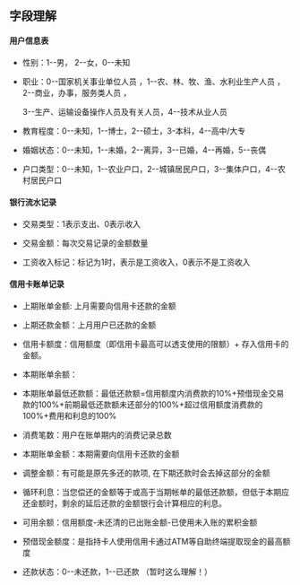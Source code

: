 ## 字段理解

#### 用户信息表

- 性别：1--男， 2--女，0--未知

- 职业：0--国家机关事业单位人员 ，1--农、林、牧、渔、水利业生产人员 ，2--商业，办事，服务类人员 ，

  3--生产、运输设备操作人员及有关人员，4--技术从业人员

- 教育程度：0--未知，1--博士，2--硕士，3-本科，4--高中/大专

- 婚姻状态：0--未知，1--未婚，2--离异，3--已婚，4--再婚，5--丧偶

- 户口类型：0--未知，1--农业户口，2--城镇居民户口，3--集体户口，4--农村居民户口

#### 银行流水记录

- 交易类型：1表示支出、0表示收入

- 交易金额：每次交易记录的金额数量

- 工资收入标记：标记为1时，表示是工资收入，0表示不是工资收入

#### 信用卡账单记录

- 上期账单金额: 上月需要向信用卡还款的金额

- 上期还款金额：上月用户已还款的金额

- 信用卡额度：信用额度（即信用卡最高可以透支使用的限额）+ 存入信用卡的金额。

- 本期账单余额：

- 本期账单最低还款额：最低还款额=信用额度内消费款的10%+预借现金交易款的100%+前期最低还款额未还部分的100%+超过信用额度消费款的100%+费用和利息的100%

- 消费笔数：用户在账单期内的消费记录总数

- 本期账单金额：本期需要向信用卡还款的金额

- 调整金额：有可能是原先多还的款项, 在下期还款时会去掉这部分的金额

- 循环利息：当您偿还的金额等于或高于当期帐单的最低还款额，但低于本期应还金额时，剩余的延后还款的金额银行会计算相应的利息。

- 可用余额：信用额度-未还清的已出账金额-已使用未入账的累积金额

- 预借现金额度：是指持卡人使用信用卡通过ATM等自助终端提取现金的最高额度


- 还款状态：0--未还款，1--已还款 （暂时这么理解！）